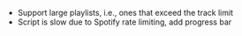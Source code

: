 - Support large playlists, i.e., ones that exceed the track limit
- Script is slow due to Spotify rate limiting, add progress bar
